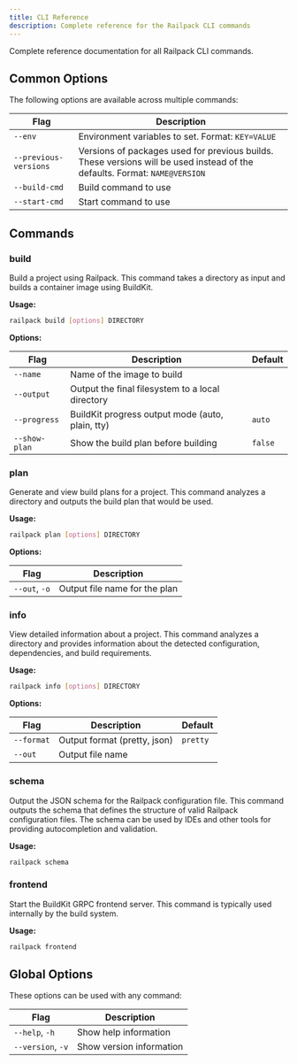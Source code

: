 ```yaml
---
title: CLI Reference
description: Complete reference for the Railpack CLI commands
---
```


Complete reference documentation for all Railpack CLI commands.

## Common Options

The following options are available across multiple commands:

| Flag                  | Description                                                                                                                |
| --------------------- | -------------------------------------------------------------------------------------------------------------------------- |
| `--env`               | Environment variables to set. Format: `KEY=VALUE`                                                                          |
| `--previous-versions` | Versions of packages used for previous builds. These versions will be used instead of the defaults. Format: `NAME@VERSION` |
| `--build-cmd`         | Build command to use                                                                                                       |
| `--start-cmd`         | Start command to use                                                                                                       |

## Commands

### build

Build a project using Railpack. This command takes a directory as input and builds a container image using BuildKit.

**Usage:**

```bash
railpack build [options] DIRECTORY
```

**Options:**

| Flag          | Description                                      | Default |
| ------------- | ------------------------------------------------ | ------- |
| `--name`      | Name of the image to build                       |         |
| `--output`    | Output the final filesystem to a local directory |         |
| `--progress`  | BuildKit progress output mode (auto, plain, tty) | `auto`  |
| `--show-plan` | Show the build plan before building              | `false` |

### plan

Generate and view build plans for a project. This command analyzes a directory and outputs the build plan that would be used.

**Usage:**

```bash
railpack plan [options] DIRECTORY
```

**Options:**

| Flag          | Description                   |
| ------------- | ----------------------------- |
| `--out`, `-o` | Output file name for the plan |

### info

View detailed information about a project. This command analyzes a directory and provides information about the detected configuration, dependencies, and build requirements.

**Usage:**

```bash
railpack info [options] DIRECTORY
```

**Options:**

| Flag       | Description                  | Default  |
| ---------- | ---------------------------- | -------- |
| `--format` | Output format (pretty, json) | `pretty` |
| `--out`    | Output file name             |          |

### schema

Output the JSON schema for the Railpack configuration file. This command outputs the schema that defines the structure of valid Railpack configuration files. The schema can be used by IDEs and other tools for providing autocompletion and validation.

**Usage:**

```bash
railpack schema
```

### frontend

Start the BuildKit GRPC frontend server. This command is typically used internally by the build system.

**Usage:**

```bash
railpack frontend
```

## Global Options

These options can be used with any command:

| Flag              | Description              |
| ----------------- | ------------------------ |
| `--help`, `-h`    | Show help information    |
| `--version`, `-v` | Show version information |
